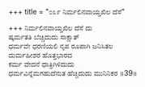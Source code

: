 +++
title = "೦೩೯ ನಿರ್ಮಲಿನವಾಯ್ತಖಿಲ ದೆಸೆ"

+++
ನಿರ್ಮಲಿನವಾಯ್ತಖಿಲ ದೆಸೆ ದು  
ಷ್ಕರ್ಮತತಿ ಬೆಚ್ಚಿದುದು ಸಾಕ್ಷಾತ್  
ಧರ್ಮವೇ ಧರಣಿಯಲಿ ನೃಪ ರೂಪಾಗಿ ಜನಿಸಿತಲ   
ದುರ್ಮಹೀಶರ ಹೊತ್ತಭಾರದ  
ಕರ್ಮ ವೇದನೆ ಧಾತ್ರಿಗಿಳಿದುದು  
ಧರ್ಮವಿನ್ನೆಮಗಹುದೆನುತ ಹೆಚ್ಚಿದುದು ಮುನಿನಿಕರ      ॥39॥